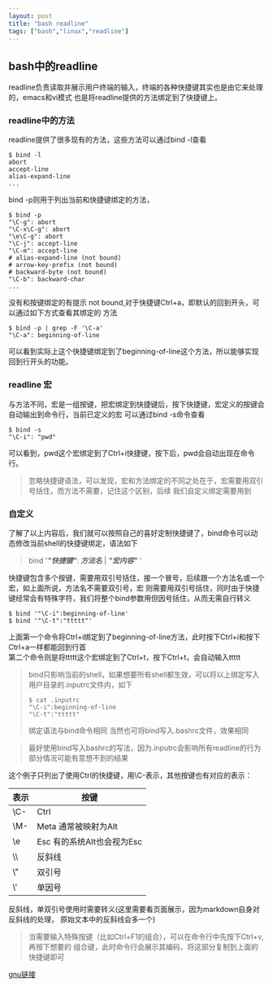 ```yaml
---
layout: post
title: "bash readline"
tags: ["bash","linux","readline"]
---
```


## bash中的readline
readline负责读取并展示用户终端的输入，终端的各种快捷键其实也是由它来处理的，emacs和vi模式
也是将readline提供的方法绑定到了快捷键上。

### readline中的方法
readline提供了很多现有的方法，这些方法可以通过bind -l查看
```shell
$ bind -l 
abort
accept-line
alias-expand-line
...
```
bind -p则用于列出当前和快捷键绑定的方法，
```shell
$ bind -p
"\C-g": abort
"\C-x\C-g": abort
"\e\C-g": abort
"\C-j": accept-line
"\C-m": accept-line
# alias-expand-line (not bound)
# arrow-key-prefix (not bound)
# backward-byte (not bound)
"\C-b": backward-char
...
```
没有和按键绑定的有提示 not bound,对于快捷键Ctrl+a，即默认的回到开头，可以通过如下方式查看其绑定的
方法
```shell
$ bind -p | grep -F '\C-a'
"\C-a": beginning-of-line
```
可以看到实际上这个快捷键绑定到了beginning-of-line这个方法，所以能够实现回到行开头的功能。


### readline 宏
与方法不同，宏是一组按键，把宏绑定到快捷键后，按下快捷键，宏定义的按键会自动输出到命令行，当前已定义的宏
可以通过bind -s命令查看
```shell
$ bind -s
"\C-i": "pwd"
```
可以看到，pwd这个宏绑定到了Ctrl+i快捷键，按下后，pwd会自动出现在命令行。

> 忽略快捷键语法，可以发现，宏和方法绑定的不同之处在于，宏需要用双引号括住，而方法不需要，记住这个区别，后续
> 我们自定义绑定需要用到

### 自定义
了解了以上内容后，我们就可以按照自己的喜好定制快捷键了，bind命令可以动态修改当前shell的快捷键绑定，语法如下

> bind '***"快捷键"***: ***方法名*** | ***"宏内容"*** '

快捷键包含多个按键，需要用双引号括住，接一个冒号，后续跟一个方法名或一个宏，如上面所说，方法名不需要双引号，宏
则需要用双引号括住，同时由于快捷键经常会有特殊字符，我们将整个bind参数用但因号括住，从而无需自行转义

```shell
$ bind '"\C-i":beginning-of-line'
$ bind '"\C-t":"ttttt"'
```
上面第一个命令将Ctrl+i绑定到了beginning-of-line方法，此时按下Ctrl+i和按下Ctrl+a一样都能回到行首  
第二个命令则是将ttttt这个宏绑定到了Ctrl+t，按下Ctrl+t，会自动输入ttttt

> bind只影响当前的shell，如果想要所有shell都生效，可以将以上绑定写入用户目录的.inputrc文件内，如下
> ```shell
> $ cat .inputrc
> "\C-i":beginning-of-line
> "\C-t":"ttttt"
>```
> 绑定语法与bind命令相同
> 当然也可将bind写入.bashrc文件，效果相同  
 
> 最好使用bind写入bashrc的写法，因为.inputrc会影响所有readline的行为
> 部分情况可能有意想不到的结果

这个例子只列出了使用Ctrl的快捷键，用\C-表示，其他按键也有对应的表示：  

| 表示  | 按键                  |
|-----|---------------------|
| \C- | Ctrl                |
| \M- | Meta 通常被映射为Alt      |
| \e  | Esc  有的系统Alt也会视为Esc |
| \\\ | 反斜线                 |
| \\" | 双引号                 |
| \\' | 单因号                 |

反斜线，单双引号使用时需要转义(这里需要看页面展示，因为markdown自身对反斜线的处理，
原始文本中的反斜线会多一个)

> 当需要输入特殊按键（比如Ctrl+F1的组合），可以在命令行中先按下Ctrl+v,再按下想要的
> 组合键，此时命令行会展示其编码，将这部分复制到上面的快捷键即可

[gnu链接](https://www.gnu.org/software/bash/manual/html_node/Readline-Init-File-Syntax.html)

